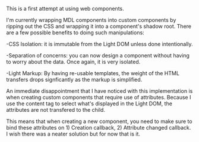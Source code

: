 This is a first attempt at using web components.

I'm currently wrapping MDL components into custom components by ripping out the CSS and wrapping it into a component's shadow root.
There are a few possible benefits to doing such manipulations:

-CSS Isolation: it is immutable from the Light DOM unless done intentionally.

-Separation of concerns: you can now design a component without having to worry about the data. Once again, it is very isolated.

-Light Markup: By having re-usable templates, the weight of the HTML transfers drops signficantly as the markup is simplified.

An immediate disappointment that I have noticed with this implementation is when creating custom components that require use of attributes. Because I use the content tag to select what's displayed in the Light DOM, the attributes are not transfered to the child.

This means that when creating a new component, you need to make sure to bind these attributes on 1) Creation callback, 2) Attribute changed callback. I wish there was a neater solution but for now that is it.